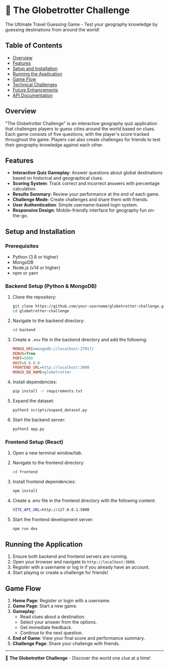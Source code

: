 # 🧩 The Globetrotter Challenge

The Ultimate Travel Guessing Game - Test your geography knowledge by guessing destinations from around the world!

## Table of Contents
- [Overview](#overview)
- [Features](#features)
- [Setup and Installation](#setup-and-installation)
- [Running the Application](#running-the-application)
- [Game Flow](#game-flow)
- [Technical Challenges](#technical-challenges)
- [Future Enhancements](#future-enhancements)
- [API Documentation](#api-documentation)

## Overview

"The Globetrotter Challenge" is an interactive geography quiz application that challenges players to guess cities around the world based on clues. Each game consists of five questions, with the player's score tracked throughout the game. Players can also create challenges for friends to test their geography knowledge against each other.

## Features

- **Interactive Quiz Gameplay**: Answer questions about global destinations based on historical and geographical clues.
- **Scoring System**: Track correct and incorrect answers with percentage calculation.
- **Results Summary**: Review your performance at the end of each game.
- **Challenge Mode**: Create challenges and share them with friends.
- **User Authentication**: Simple username-based login system.
- **Responsive Design**: Mobile-friendly interface for geography fun on-the-go.

## Setup and Installation

### Prerequisites
- Python (3.8 or higher)
- MongoDB
- Node.js (v14 or higher)
- npm or yarn

### Backend Setup (Python & MongoDB)

1. Clone the repository:
   ```bash
   git clone https://github.com/your-username/globetrotter-challenge.git
   cd globetrotter-challenge
   ```
2. Navigate to the backend directory:
   ```bash
   cd backend
   ```
3. Create a `.env` file in the backend directory and add the following:
   ```ini
   MONGO_URI=mongodb://localhost:27017/
   DEBUG=True
   PORT=5000
   HOST=0.0.0.0
   FRONTEND_URL=http://localhost:3000
   MONGO_DB_NAME=globetrotter
   ```
4. Install dependencies:
   ```bash
   pip install -r requirements.txt
   ```
5. Expand the dataset:
   ```bash
   python3 scripts/expand_dataset.py
   ```
6. Start the backend server:
   ```bash
   python3 app.py
   ```

### Frontend Setup (React)

1. Open a new terminal window/tab.
2. Navigate to the frontend directory:
   ```bash
   cd frontend
   ```
3. Install frontend dependencies:
   ```bash
   npm install
   ```
4. Create a .env file in the frontend directory with the following content:
   ```bash
   VITE_API_URL=http://127.0.0.1:5000
   ```

5. Start the frontend development server:
   ```bash
   npm run dev
   ```

## Running the Application

1. Ensure both backend and frontend servers are running.
2. Open your browser and navigate to `http://localhost:3000`.
3. Register with a username or log in if you already have an account.
4. Start playing or create a challenge for friends!

## Game Flow

1. **Home Page**: Register or login with a username.
2. **Game Page**: Start a new game.
3. **Gameplay**:
   - Read clues about a destination.
   - Select your answer from the options.
   - Get immediate feedback.
   - Continue to the next question.
4. **End of Game**: View your final score and performance summary.
5. **Challenge Page**: Share your challenge with friends.
---

🧩 **The Globetrotter Challenge** - Discover the world one clue at a time!

